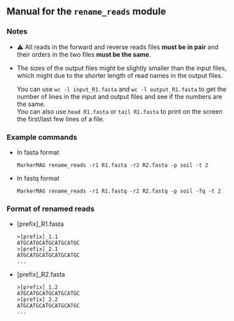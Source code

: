 
Manual for the `rename_reads` module
---

### Notes

+ :warning: All reads in the forward and reverse reads files **must be in pair** and their orders in the two files **must be the same**.

+ The sizes of the output files might be slightly smaller than the input files, 
   which might due to the shorter length of read names in the output files.

   You can use `wc -l input_R1.fasta` and `wc -l output_R1.fasta` to get the number of lines in the input and output files and see if the numbers are the same.   
   You can also use `head R1.fasta` or `tail R1.fasta` to print on the screen the first/last few lines of a file.


### Example commands

+ In fasta format

      MarkerMAG rename_reads -r1 R1.fasta -r2 R2.fasta -p soil -t 2
      
+ In fastq format

      MarkerMAG rename_reads -r1 R1.fastq -r2 R2.fastq -p soil -fq -t 2


### Format of renamed reads

+ [prefix]_R1.fasta
    
      >[prefix]_1.1
      ATGCATGCATGCATGCATGC
      >[prefix]_2.1
      ATGCATGCATGCATGCATGC
      ...
    
+ [prefix]_R2.fasta
    
      >[prefix]_1.2
      ATGCATGCATGCATGCATGC
      >[prefix]_2.2
      ATGCATGCATGCATGCATGC
      ...
